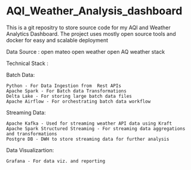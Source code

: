 # AQI_Weather_Analysis_dashboard


This is a git repositry to store source code for my AQI and Weather Analytics Dashboard. The project uses mostly open source tools and docker for easy and scalable deployment 

Data Source :
  open mateo 
  open weather
  open AQ 
  weather stack 

Technical Stack :

  Batch Data:

    Python - For Data Ingestion from  Rest APIs
    Apache Spark - For Batch data Transformations
    Delta Lake - For storing large batch data files 
    Apache Airflow - For orchestrating batch data workflow

  Streaming Data:

    Apache Kafka - Used for streaming weather API data using Kraft
    Apache Spark Structured Streaming - For streaming data aggregations and transformations
    Postgre DB - DWH to store streaming data for further analysis 

  Data Visualizartion:

    Grafana - For data viz. and reporting 



